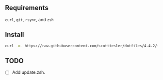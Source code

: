 ## Requirements

`curl`, `git`, `rsync`, and `zsh`

## Install

```bash
curl -o- https://raw.githubusercontent.com/scotttesler/dotfiles/4.4.2/install.zsh | zsh
```

## TODO

- [ ] Add update.zsh.
